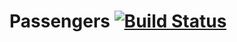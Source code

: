 Passengers [![Build Status](https://travis-ci.com/shpotainna/passengers.svg?branch=master)](https://travis-ci.com/shpotainna/passengers)
=================

